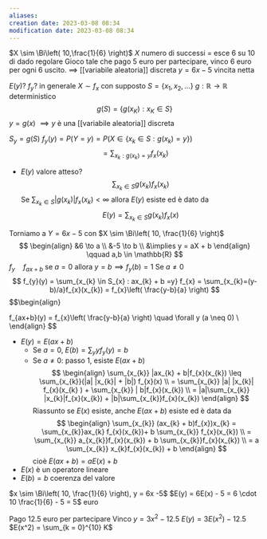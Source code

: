 ```yaml
---
aliases: 
creation date: 2023-03-08 08:34
modification date: 2023-03-08 08:34
---
```

$X \sim \Bi\left( 10,\frac{1}{6} \right)$
$X$ numero di successi = esce $6$ su $10$ di dado regolare
Gioco tale che pago 5 euro per partecipare, vinco 6 euro per ogni 6 uscito.
$\implies$
 [[variabile aleatoria]] discreta $y = 6x - 5$ vincita netta

$E(y)$? $f_{y}$? in generale
$X \sim f_{x}$ con supposto $S = \left\{ x_{1},x_{2},\dots \right\}$
$g : \mathbb{R} \to \mathbb{R}$ deterministico
$$
g(S) = \left\{ g(x_{K}) : x_{K} \in S \right\} 
$$
$y = g(x)$
$\implies y$  è una [[variabile aleatoria]] discreta

$S_{y} = g(S)$
$f_{y}(y) = P(Y = y) = P(X \in \left\{ x_{k} \in S:g(x_{k}) = y \right\})$
$$
= \sum_{x_{k}:g(x_{k}) =y}f_{x}(x_{k})
$$
 - $E(y)$ valore atteso?
 $$
\sum_{x_{k} \in S}g(x_{k})f_{x}(x_{k})
$$
Se $\sum_{x_{k} \in S} |g(x_{k})|f_{x}(x_{k}) < \infty$ allora $E(y)$ esiste ed è dato da
 $$
E(y) = \sum_{x_{k} \in S} g(x_{k}) f_{x}(x)
$$

Torniamo a $Y = 6x - 5$ con $X \sim \Bi\left( 10, \frac{1}{6} \right)$
$$
\begin{align}
&6 \to a \\
&-5 \to b \\
&\implies y = aX + b
\end{align} \qquad a,b \in \mathbb{R}
$$
$f_{y}\quad f_{ax+b}$
se $a = 0$ allora $y = b \implies f_{y}(b) = 1$
Se $a \neq 0$
$$
f_{y}(y) = \sum_{x_{k} \in S_{x} : ax_{k} + b =y} f_{x} = \sum_{x_{k}=(y-b)/a}f_{x}(x_{k}) = f_{x}\left( \frac{y-b}{a} \right)
$$
$$\begin{align}

f_{ax+b}(y) = f_{x}\left( \frac{y-b}{a} \right) \quad \forall y (a  \neq 0) \\
\end{align}
$$
- $E(y) = E(ax + b)$
	-  Se $a = 0$, $E(b) = \sum_{y}yf_{y}(y) = b$
	- Se $a \neq 0$: passo 1, esiste $E(ax + b)$
$$
\begin{align}
\sum_{x_{k}} |ax_{k} + b|f_{x}(x_{k}) \leq \sum_{x_{k}}(|a| |x_{k}| + |b|) f_{x}(x) \\
= \sum_{x_{k}} |a| |x_{k}| f_{x}(x_{k} ) + \sum_{x_{k}} | b|f_{x}(x_{k}) \\
= |a|\sum_{x_{k}} |x_{k}|f_{x}(x_{k}) + |b|\sum_{x_{k}}f_{x}(x_{k})
\end{align}
$$
Riassunto se $E(x)$ esiste, anche $E(ax + b)$ esiste ed è data da
$$
\begin{align}
\sum_{x_{k}} (ax_{k} + b)f_{x})x_{k} = \sum_{x_{k}}ax_{k} f_{x}(x_{k})+ b \sum_{x_{k}} f_{x}(x_{k}) \\
= \sum_{x_{k}} a_{x_{k}}f_{x}(x_{k}) + b \sum_{x_{k}}f_{x}(x_{k}) \\
= a \sum_{x_{k}} x_{k}f_{x}(x_{k}) + b
\end{align}
$$
cioè $E(ax + b) = aE(x) + b$
- $E(x)$ è un operatore lineare
- $E(b) = b$ coerenza del valore 

$x \sim \Bi\left( 10, \frac{1}{6} \right), y = 6x -5$
$E(y) = 6E(x) - 5 = 6 \cdot 10 \frac{1}{6} - 5 = 5$ euro

Pago $12.5$ euro per partecipare
Vinco $y = 3x^2 - 12.5$
$E(y) = 3E(x^2) - 12.5$
$E(x^2) = \sum_{k = 0}^{10} K$